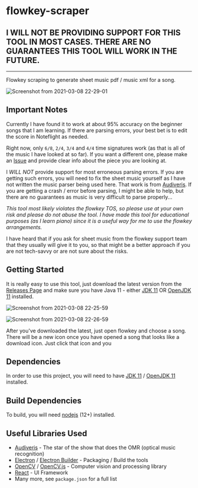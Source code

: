 # flowkey-scraper

## I WILL NOT BE PROVIDING SUPPORT FOR THIS TOOL IN MOST CASES. THERE ARE NO GUARANTEES THIS TOOL WILL WORK IN THE FUTURE.

---

Flowkey scraping to generate sheet music pdf / music xml for a song.

![Screenshot from 2021-03-08 22-29-01](https://user-images.githubusercontent.com/8282413/110428335-f2473980-805d-11eb-80ef-329d0d868e4b.png)

## Important Notes

Currently I have found it to work at about 95% accuracy on the beginner songs that I am learning. If there are parsing errors, your best bet is to edit the score in Noteflight as needed.

Right now, only `6/8`, `2/4`, `3/4` and `4/4` time signatures work (as that is all of the music I have looked at so far). If you want a different one, please make an [Issue](https://github.com/amcolash/flowkey-scraper/issues) and provide clear info about the piece you are looking at.

I _WILL NOT_ provide support for most erroneous parsing errors. If you are getting such errors, you will need to fix the sheet music yourself as I have not written the music parser being used here. That work is from [Audiveris](https://github.com/Audiveris/audiveris). If you are getting a crash / error before parsing, I might be able to help, but there are no guarantees as music is very difficult to parse properly...

_This tool most likely violates the flowkey TOS, so please use at your own risk and please do not abuse the tool. I have made this tool for educational purposes (as I learn piano) since it is a useful way for me to use the flowkey arrangements._

I have heard that if you ask for sheet music from the flowkey support team that they usually will give it to you, so that might be a better approach if you are not tech-savvy or are not sure about the risks.

## Getting Started

It is really easy to use this tool, just download the latest version from the [Releases Page](https://github.com/amcolash/flowkey-scraper/releases) and make sure you have Java 11 - either [JDK 11](https://www.oracle.com/java/technologies/javase-jdk11-downloads.html) OR [OpenJDK 11](https://openjdk.java.net/projects/jdk/11/) installed.

![Screenshot from 2021-03-08 22-25-59](https://user-images.githubusercontent.com/8282413/110428331-f1160c80-805d-11eb-8640-42068c32e009.png)

![Screenshot from 2021-03-08 22-26-59](https://user-images.githubusercontent.com/8282413/110428333-f1aea300-805d-11eb-9597-50e8c08bf9b8.png)

After you've downloaded the latest, just open flowkey and choose a song. There will be a new icon once you have opened a song that looks like a download icon. Just click that icon and you

## Dependencies

In order to use this project, you will need to have [JDK 11](https://www.oracle.com/java/technologies/javase-jdk11-downloads.html) / [OpenJDK 11](https://openjdk.java.net/projects/jdk/11/) installed.

## Build Dependencies

To build, you will need [nodejs](https://nodejs.org/en/) (12+) installed.

## Useful Libraries Used

- [Audiveris](https://github.com/Audiveris/audiveris) - The star of the show that does the OMR (optical music recognition)
- [Electron](https://www.electronjs.org/) / [Electron Builder](https://www.electron.build/) - Packaging / Build the tools
- [OpenCV](https://opencv.org) / [OpenCV.js](https://docs.opencv.org/3.4/d5/d10/tutorial_js_root.html) - Computer vision and processing library
- [React](https://reactjs.org/) - UI Framework
- Many more, see `package.json` for a full list
